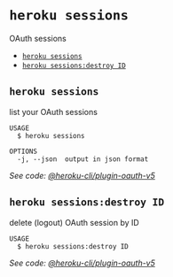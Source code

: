 `heroku sessions`
=================

OAuth sessions

* [`heroku sessions`](#heroku-sessions)
* [`heroku sessions:destroy ID`](#heroku-sessionsdestroy-id)

## `heroku sessions`

list your OAuth sessions

```
USAGE
  $ heroku sessions

OPTIONS
  -j, --json  output in json format
```

_See code: [@heroku-cli/plugin-oauth-v5](https://github.com/heroku/cli/blob/v7.20.0/packages/oauth-v5/lib/commands/sessions/index.js)_

## `heroku sessions:destroy ID`

delete (logout) OAuth session by ID

```
USAGE
  $ heroku sessions:destroy ID
```

_See code: [@heroku-cli/plugin-oauth-v5](https://github.com/heroku/cli/blob/v7.20.0/packages/oauth-v5/lib/commands/sessions/destroy.js)_
